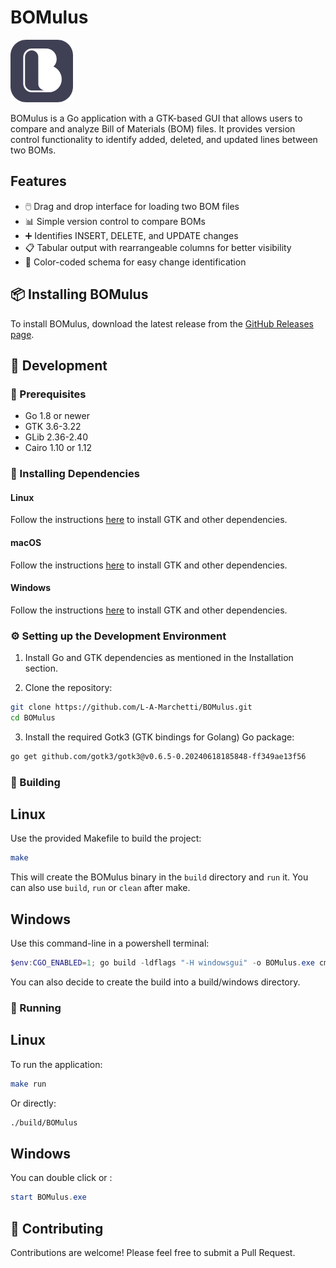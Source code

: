 # BOMulus

![BOMulus](assets/logo.png)

BOMulus is a Go application with a GTK-based GUI that allows users to compare and analyze Bill of Materials (BOM) files. It provides version control functionality to identify added, deleted, and updated lines between two BOMs.

## Features

- 🖱️ Drag and drop interface for loading two BOM files
- 📊 Simple version control to compare BOMs
- ➕ Identifies INSERT, DELETE, and UPDATE changes
- 📋 Tabular output with rearrangeable columns for better visibility 
- 🎨 Color-coded schema for easy change identification

## 📦 Installing BOMulus

To install BOMulus, download the latest release from the [GitHub Releases page](https://github.com/L-A-Marchetti/BOMulus/releases).

## 🔧 Development

### 📖 Prerequisites

- Go 1.8 or newer
- GTK 3.6-3.22
- GLib 2.36-2.40
- Cairo 1.10 or 1.12

### 🔌 Installing Dependencies

#### Linux
Follow the instructions [here](https://github.com/gotk3/gotk3/wiki/Installing-on-Linux) to install GTK and other dependencies.

#### macOS
Follow the instructions [here](https://github.com/gotk3/gotk3/wiki/Installing-on-macOS) to install GTK and other dependencies.

#### Windows
Follow the instructions [here](https://github.com/gotk3/gotk3/wiki/Installing-on-Windows) to install GTK and other dependencies.

### ⚙️ Setting up the Development Environment

1. Install Go and GTK dependencies as mentioned in the Installation section.

2. Clone the repository:

```bash
git clone https://github.com/L-A-Marchetti/BOMulus.git
cd BOMulus
```

3. Install the required Gotk3 (GTK bindings for Golang) Go package:

```bash
go get github.com/gotk3/gotk3@v0.6.5-0.20240618185848-ff349ae13f56
```

### 🔨 Building

## Linux

Use the provided Makefile to build the project:

```bash
make
```

This will create the BOMulus binary in the `build` directory and `run` it.
You can also use `build`, `run` or `clean` after make.

## Windows

Use this command-line in a powershell terminal:

```powershell
$env:CGO_ENABLED=1; go build -ldflags "-H windowsgui" -o BOMulus.exe cmd/BOMulus/main.go
```

You can also decide to create the build into a build/windows directory.

### 🚀 Running

## Linux

To run the application:

```bash
make run
```

Or directly:

```bash
./build/BOMulus
```

## Windows

You can double click or :

```powershell
start BOMulus.exe
```

## 🌸 Contributing

Contributions are welcome! Please feel free to submit a Pull Request.

#
